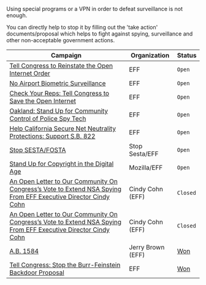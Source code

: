 Using special programs or a VPN in order to defeat surveillance is not enough. 

You can directly help to stop it by filling out the 'take action' documents/proposal which helps to fight against spying, surveillance and other non-acceptable government actions. 



Campaign | Organization | Status
--- | --- | ---
[Tell Congress to Reinstate the Open Internet Order](https://act.eff.org/action/tell-congress-to-reinstate-the-open-internet-order) | EFF | `Open`
[No Airport Biometric Surveillance](https://act.eff.org/action/no-airport-biometric-surveillance) | EFF | `Open`
[Check Your Reps: Tell Congress to Save the Open Internet](https://act.eff.org/action/check-your-reps-tell-congress-to-save-the-open-internet-4ba1e32b-331c-4f40-acdf-717dd0a9f01e) | EFF | `Open`
[Oakland: Stand Up for Community Control of Police Spy Tech](https://act.eff.org/action/oakland-stand-up-for-community-control-of-police-spy-tech) | EFF | `Open`
[Help California Secure Net Neutrality Protections: Support S.B. 822](https://act.eff.org/action/help-california-secure-net-neutrality-protections-support-s-b-822-7f9fe652-9f5b-456c-8a79-bc7ff6511a4c) | EFF | `Open` 
[Stop SESTA/FOSTA](https://act.eff.org/action/stop-sesta-fosta) | Stop Sesta/EFF | `Open`
[Stand Up for Copyright in the Digital Age](https://changecopyright.org/en-US/) | Mozilla/EFF | `Open`
[An Open Letter to Our Community On Congress’s Vote to Extend NSA Spying From EFF Executive Director Cindy Cohn](https://www.eff.org/deeplinks/2018/01/open-letter-our-community-congresss-vote-extend-nsa-spying-eff-executive-director) | Cindy Cohn (EFF) | `Closed` 
[An Open Letter to Our Community On Congress’s Vote to Extend NSA Spying From EFF Executive Director Cindy Cohn](https://www.eff.org/deeplinks/2018/01/open-letter-our-community-congresss-vote-extend-nsa-spying-eff-executive-director) | Cindy Cohn (EFF) | `Closed`
[A.B. 1584](https://www.gov.ca.gov/2018/09/26/governor-brown-issues-legislative-update-18/) | Jerry Brown (EFF) | [Won](https://www.eff.org/deeplinks/2018/09/victory-gov-brown-signs-bill-adding-sensible-requirements-dna-collection-minors) 
[Tell Congress: Stop the Burr-Feinstein Backdoor Proposal](https://act.eff.org/action/tell-congress-stop-the-burr-feinstein-backdoor-proposal) | EFF | [Won](https://www.eff.org/deeplinks/2016/05/win-one-security-burr-feinstein-proposal-declared-dead-year)





